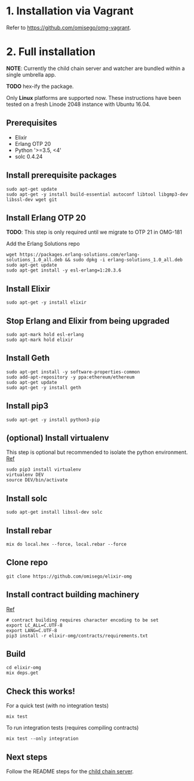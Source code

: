 # 1. Installation via Vagrant
Refer to https://github.com/omisego/omg-vagrant.

# 2. Full installation

**NOTE**: Currently the child chain server and watcher are bundled within a single umbrella app.

**TODO** hex-ify the package.

Only **Linux** platforms are supported now. These instructions have been tested on a fresh Linode 2048 instance with Ubuntu 16.04.

## Prerequisites
* Elixir
* Erlang OTP 20
* Python '>=3.5, <4'
* solc 0.4.24

## Install prerequisite packages
```
sudo apt-get update
sudo apt-get -y install build-essential autoconf libtool libgmp3-dev libssl-dev wget git
```

## Install Erlang OTP 20
**TODO**: This step is only required until we migrate to OTP 21 in OMG-181

Add the Erlang Solutions repo
```
wget https://packages.erlang-solutions.com/erlang-solutions_1.0_all.deb && sudo dpkg -i erlang-solutions_1.0_all.deb
sudo apt-get update
sudo apt-get install -y esl-erlang=1:20.3.6
```

## Install Elixir
```
sudo apt-get -y install elixir
```

## Stop Erlang and Elixir from being upgraded
```
sudo apt-mark hold esl-erlang
sudo apt-mark hold elixir
```


## Install Geth
```
sudo apt-get install -y software-properties-common
sudo add-apt-repository -y ppa:ethereum/ethereum
sudo apt-get update
sudo apt-get -y install geth
```

## Install pip3
```
sudo apt-get -y install python3-pip
```

## (optional) Install virtualenv
This step is optional but recommended to isolate the python environment. [Ref](https://gist.github.com/IamAdiSri/a379c36b70044725a85a1216e7ee9a46)
```
sudo pip3 install virtualenv
virtualenv DEV
source DEV/bin/activate
```

## Install solc
```
sudo apt-get install libssl-dev solc
```

## Install rebar
```
mix do local.hex --force, local.rebar --force
```

## Clone repo
```
git clone https://github.com/omisego/elixir-omg
```

## Install contract building machinery
[Ref](../contracts/README.md)
```
# contract building requires character encoding to be set
export LC_ALL=C.UTF-8
export LANG=C.UTF-8
pip3 install -r elixir-omg/contracts/requirements.txt
```

## Build
```
cd elixir-omg
mix deps.get
```

## Check this works!
For a quick test (with no integration tests)
```
mix test
```

To run integration tests (requires compiling contracts)
```
mix test --only integration
```

## Next steps
Follow the README steps for the [child chain server](../apps/omg_api/README.md).

